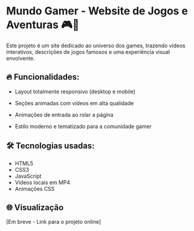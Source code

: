 # Mundo Gamer - Website de Jogos e Aventuras 🎮🚀

Este projeto é um site dedicado ao universo dos games, trazendo vídeos interativos, descrições de jogos famosos e uma experiência visual envolvente.

## 🔥 Funcionalidades:
- Layout totalmente responsivo (desktop e mobile)
 
- Seções animadas com vídeos em alta qualidade
 
- Animações de entrada ao rolar a página

- Estilo moderno e tematizado para a comunidade gamer
 

## 🛠️ Tecnologias usadas:

- HTML5
- CSS3
- JavaScript
- Vídeos locais em MP4
- Animações CSS

## 🌐 Visualização
[Em breve - Link para o projeto online]
